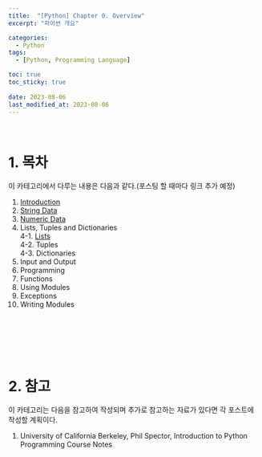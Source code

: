 ```yaml
---
title:  "[Python] Chapter 0. Overview"
excerpt: "파이썬 개요"

categories:
  - Python
tags:
  - [Python, Programming Language]

toc: true
toc_sticky: true
 
date: 2023-08-06
last_modified_at: 2023-08-06
---
```


&nbsp;

# 1. 목차
이 카테고리에서 다루는 내용은 다음과 같다.(포스팅 할 때마다 링크 추가 예정)
1. [Introduction](https://shine-loi.github.io/python/202308067/)
2. [String Data](https://shine-loi.github.io/python/202308068/)
3. [Numeric Data](https://shine-loi.github.io/python/202308101/)
4. Lists, Tuples and Dictionaries\
   4-1. [Lists](https://shine-loi.github.io/python/python4-1/)\
   4-2. Tuples\
   4-3. Dictionaries
6. Input and Output
7. Programming
8. Functions
9. Using Modules
10. Exceptions
11. Writing Modules

&nbsp;

&nbsp;

&nbsp;

# 2. 참고
이 카테고리는 다음을 참고하여 작성되며 추가로 참고하는 자료가 있다면 각 포스트에 작성할 계획이다.
1. University of California Berkeley, Phil Spector, Introduction to Python Programming Course Notes
